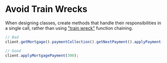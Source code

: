 # Avoid Train Wrecks

When designing classes, create methods that handle their responsibilities in a single call, rather than using ["train wreck"](https://wiki.c2.com/?TrainWreck) function chaining.

```ts
// Bad
client.getMortgage().paymentCollection().getNextPayment().applyPayment(300);

// Good
client.applyMortgagePayment(300);
```
